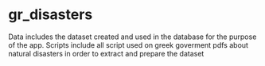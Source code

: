 # gr_disasters
Data includes the dataset created and used in the database for the purpose of the app.
Scripts include all script used on greek goverment pdfs about natural disasters in order to extract and prepare the dataset
